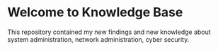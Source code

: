 # Welcome to Knowledge Base

This repository contained my new findings and new knowledge about system administration, network administration, cyber security.

